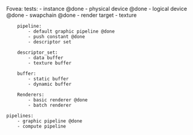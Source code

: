 Fovea:
	tests:
		- instance @done
		- physical device @done
		- logical device @done
		- swapchain @done
		- render target 
		- texture
		
		pipeline:
			- default graphic pipeline @done
			- push constant @done
			- descriptor set
		 
		descriptor_set:
			- data buffer
			- texture buffer

		buffer:
			- static buffer
			- dynamic buffer
		
		Renderers:
			- basic renderer @done
			- batch renderer
	
	pipelines:
		- graphic pipeline @done
		- compute pipeline
